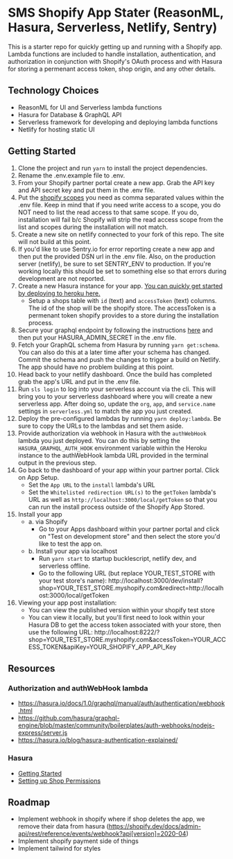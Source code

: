 # SMS Shopify App Stater (ReasonML, Hasura, Serverless, Netlify, Sentry)

This is a starter repo for quickly getting up and running with a Shopify app. Lambda functions are included to handle installation, authentication, and authorization in conjunction with Shopify's OAuth process and with Hasura for storing a permenant access token, shop origin, and any other details.

## Technology Choices 
- ReasonML for UI and Serverless lambda functions
- Hasura for Database & GraphQL API
- Serverless framework for developing and deploying lambda functions
- Netlify for hosting static UI

## Getting Started
1. Clone the project and run `yarn` to install the project dependencies.
2. Rename the .env.example file to .env.
3. From your Shopify partner portal create a new app. Grab the API key and API secret key and put them in the .env file.
4. Put the [shopify scopes](https://shopify.dev/docs/admin-api/access-scopes) you need as comma separated values within the .env file. Keep in mind that if you need write access to a scope, you do NOT need to list the read access to that same scope. If you do, installation will fail b/c Shopify will strip the read access scope from the list and scopes during the installation will not match.
5. Create a new site on netlify connected to your fork of this repo. The site will not build at this point.
6. If you'd like to use Sentry.io for error reporting create a new app and then put the provided DSN url in the .env file. Also, on the production server (netlify), be sure to set SENTRY_ENV to production. If you're working locally this should be set to something else so that errors during development are not reported.
7. Create a new Hasura instance for your app. [You can quickly get started by deploying to heroku here.](https://hasura.io/docs/1.0/graphql/manual/getting-started/heroku-simple.html)
    - Setup a shops table with `id` (text) and `accessToken` (text) columns. The id of the shop will be the shopify store. The accessToken is a permenant token shopify provides to a store during the installation process.
8. Secure your graphql endpoint by following the instructions [here](https://hasura.io/docs/1.0/graphql/manual/deployment/heroku/securing-graphql-endpoint.html) and then put your HASURA_ADMIN_SECRET in the .env file.
9. Fetch your GraphQL schema from Hasura by running `yarn get:schema`. You can also do this at a later time after your schema has changed. Commit the schema and push the changes to trigger a build on Netlify. The app should have no problem building at this point.
10. Head back to your netlify dashboard. Once the build has completed grab the app's URL and put in the .env file. 
11. Run `sls login` to log into your serverless account via the cli. This will bring you to your serverless dashboard where you will create a new serverless app. After doing so, update the `org`, `app`, and `service.name` settings in `serverless.yml` to match the app you just created.
12. Deploy the pre-configured lambdas by running `yarn deploy:lambda`. Be sure to copy the URLs to the lambdas and set them aside.
13. Provide authorization via webhook in Hasura with the `authWebHook` lambda you just deployed. You can do this by setting the `HASURA_GRAPHQL_AUTH_HOOK` environment variable within the Heroku instance to the authWebHook lambda URL provided in the terminal output in the previous step.
14. Go back to the dashboard of your app within your partner portal. Click on App Setup.
    - Set the `App URL` to the `install` lambda's URL
    - Set the `Whitelisted redirection URL(s)` to the `getToken` lambda's URL as well as `http://localhost:3000/local/getToken` so that you can run the install process outside of the Shopify App Stored.
15. Install your app
    - a. via Shopify 
        - Go to your Apps dashboard within your partner portal and click on "Test on development store" and then select the store you'd like to test the app on.
    - b. Install your app via localhost
        - Run `yarn start` to startup bucklescript, netlify dev, and serverless offline.
        - Go to the following URL (but replace YOUR_TEST_STORE with your test store's name): http://localhost:3000/dev/install?shop=YOUR_TEST_STORE.myshopify.com&redirect=http://localhost:3000/local/getToken
16. Viewing your app post installation:
    - You can view the published version within your shopify test store
    - You can view it locally, but you'll first need to look within your Hasura DB to get the access token associated with your store, then use the following URL: http://localhost:8222/?shop=YOUR_TEST_STORE.myshopify.com&accessToken=YOUR_ACCESS_TOKEN&apiKey=YOUR_SHOPIFY_APP_API_Key

## Resources

### Authorization and authWebHook lambda
- https://hasura.io/docs/1.0/graphql/manual/auth/authentication/webhook.html
- https://github.com/hasura/graphql-engine/blob/master/community/boilerplates/auth-webhooks/nodejs-express/server.js
- https://hasura.io/blog/hasura-authentication-explained/

### Hasura
- [Getting Started](https://hasura.io/docs/1.0/graphql/manual/getting-started/index.html)
- [Setting up Shop Permissions](https://hasura.io/docs/1.0/graphql/manual/auth/authorization/permission-rules.html)

## Roadmap

- Implement webhook in shopify where if shop deletes the app, we remove their data from hasura (https://shopify.dev/docs/admin-api/rest/reference/events/webhook?api[version]=2020-04)
- Implement shopify payment side of things
- Implement tailwind for styles
